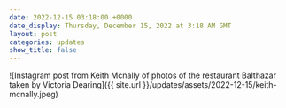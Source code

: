 ```yaml
---
date: 2022-12-15 03:18:00 +0000
date_display: Thursday, December 15, 2022 at 3:18 AM GMT
layout: post
categories: updates
show_title: false
---
```


![Instagram post from Keith Mcnally of photos of the restaurant Balthazar taken by Victoria Dearing]({{ site.url }}/updates/assets/2022-12-15/keith-mcnally.jpeg)
